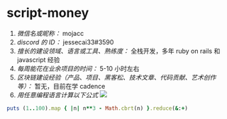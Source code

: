 # script-money

1. _微信名或昵称：_ mojacc
2. _discord 的 ID：_ jessecai33#3590
3. _擅长的建设领域、语言或工具、熟练度：_ 全栈开发，多年 ruby on rails 和 javascript 经验
4. _每周能花在业余项目的时间：_ 5-10 小时左右
5. _区块链建设经验（产品、项目、黑客松、技术文章、代码贡献、艺术创作等）：_ 暂无，目前在学 cadence
6. _用任意编程语言计算以下公式_
   ![](<https://latex.codecogs.com/svg.image?\sum_{n=1}^{100}\left&space;(n^{3}-\sqrt[3]{n}&space;\right&space;)>)

```Ruby
puts (1..100).map { |n| n**3 - Math.cbrt(n) }.reduce(&:+)
```

